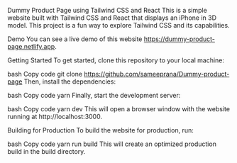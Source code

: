 Dummy Product Page using Tailwind CSS and React
This is a simple website built with Tailwind CSS and React that displays an iPhone in 3D model. This project is a fun way to explore Tailwind CSS and its capabilities.

Demo
You can see a live demo of this website https://dummy-product-page.netlify.app.

Getting Started
To get started, clone this repository to your local machine:

bash
Copy code
git clone https://github.com/sameeprana/Dummy-product-page
Then, install the dependencies:

bash
Copy code
yarn
Finally, start the development server:

bash
Copy code
yarn dev
This will open a browser window with the website running at http://localhost:3000.

Building for Production
To build the website for production, run:

bash
Copy code
yarn run build
This will create an optimized production build in the build directory.
